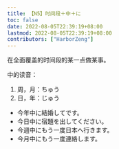 ```yaml
---
title: 【N5】时间段＋中＋に
toc: false
date: 2022-08-05T22:39:19+08:00
lastmod: 2022-08-05T22:39:19+08:00
contributors: ["HarborZeng"]
---
```


在全面覆盖的时间段的某一点做某事。

中的读音：

1. 周，月：ちゅう
2. 日，年：じゅう

- 今年中に結婚してです。
- 今日中に宿題を出してください。
- 今週中にもう一度日本へ行きます。
- 今月中にもう一度連絡します。

